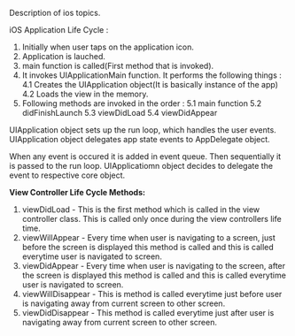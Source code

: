 Description of ios topics.

iOS Application Life Cycle :

1. Initially when user taps on the application icon.
2. Application is lauched.
3. main function is called(First method that is invoked).
4. It invokes UIApplicationMain function. It performs the following things :
          4.1 Creates the UIApplication object(It is basically instance of the app)
          4.2 Loads the view in the memory.
5. Following methods are invoked in the order :
          5.1 main function
          5.2 didFinishLaunch
          5.3 viewDidLoad
          5.4 viewDidAppear
          
UIApplication object sets up the run loop, which handles the user events. UIApplication object delegates app state events to AppDelegate object.

When any event is occured it is added in event queue. Then sequentially it is passed to the run loop. UIApplicatiomn object decides to delegate the event to respective core object. 

**View Controller Life Cycle Methods:**
1. viewDidLoad - This is the first method which is called in the view controller class. This is called only once during the view controllers life time.
2. viewWillAppear - Every time when user is navigating to a screen, just before the screen is displayed this method is called and this is called everytime user is navigated to screen.
3. viewDidAppear - Every time when user is navigating to the screen, after the screen is displayed this method is called and this is called everytime user is navigated to screen.
4. viewWillDisappear - This is method is called everytime just before user is navigating away from current screen to other screen.
5. viewDidDisappear - This method is called everytime just after user is navigating away from current screen to other screen.




          

         
